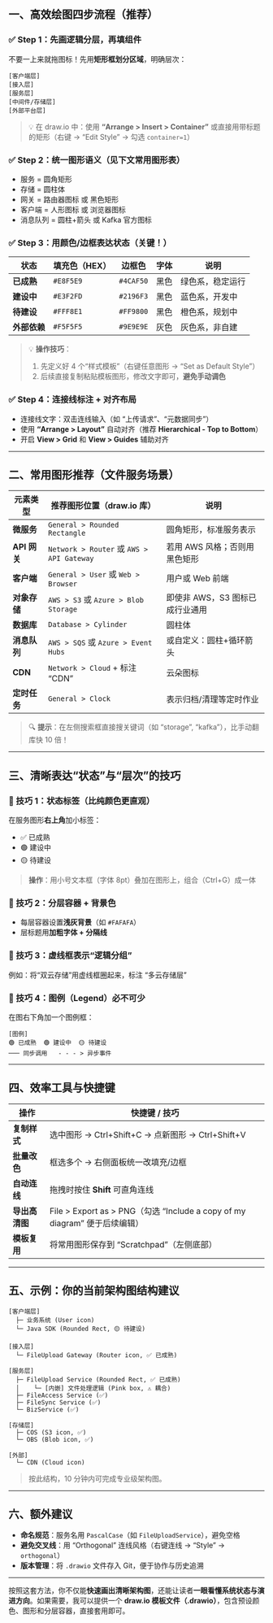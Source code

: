 
## 一、高效绘图四步流程（推荐）

### ✅ Step 1：**先画逻辑分层，再填组件**
不要一上来就拖图标！先用**矩形框划分区域**，明确层次：
```text
[客户端层]
[接入层]
[服务层]
[中间件/存储层]
[外部平台层]
```
> 💡 在 draw.io 中：使用 **“Arrange > Insert > Container”** 或直接用带标题的矩形（右键 → “Edit Style” → 勾选 `container=1`）

### ✅ Step 2：**统一图形语义（见下文常用图形表）**
- 服务 = 圆角矩形
- 存储 = 圆柱体
- 网关 = 路由器图标 或 黑色矩形
- 客户端 = 人形图标 或 浏览器图标
- 消息队列 = 圆柱+箭头 或 Kafka 官方图标

### ✅ Step 3：**用颜色/边框表达状态（关键！）**
| 状态       | 填充色（HEX） | 边框色 | 字体 | 说明 |
|------------|---------------|--------|------|------|
| **已成熟**   | `#E8F5E9`     | `#4CAF50` | 黑色 | 绿色系，稳定运行 |
| **建设中**   | `#E3F2FD`     | `#2196F3` | 黑色 | 蓝色系，开发中 |
| **待建设**   | `#FFF8E1`     | `#FF9800` | 黑色 | 橙色系，规划中 |
| **外部依赖** | `#F5F5F5`     | `#9E9E9E` | 灰色 | 灰色系，非自建 |

> 💡 **操作技巧**：
> 1. 先定义好 4 个“样式模板”（右键任意图形 → “Set as Default Style”）
> 2. 后续直接复制粘贴模板图形，修改文字即可，**避免手动调色**

### ✅ Step 4：**连接线标注 + 对齐布局**
- 连接线文字：双击连线输入（如 “上传请求”、“元数据同步”）
- 使用 **“Arrange > Layout”** 自动对齐（推荐 **Hierarchical - Top to Bottom**）
- 开启 **View > Grid** 和 **View > Guides** 辅助对齐

---

## 二、常用图形推荐（文件服务场景）

| 元素类型       | 推荐图形位置（draw.io 库） | 说明 |
|----------------|---------------------------|------|
| **微服务**      | `General > Rounded Rectangle` | 圆角矩形，标准服务表示 |
| **API 网关**    | `Network > Router` 或 `AWS > API Gateway` | 若用 AWS 风格；否则用黑色矩形 |
| **客户端**      | `General > User` 或 `Web > Browser` | 用户或 Web 前端 |
| **对象存储**    | `AWS > S3` 或 `Azure > Blob Storage` | 即使非 AWS，S3 图标已成行业通用 |
| **数据库**      | `Database > Cylinder` | 圆柱体 |
| **消息队列**    | `AWS > SQS` 或 `Azure > Event Hubs` | 或自定义：圆柱+循环箭头 |
| **CDN**         | `Network > Cloud` + 标注 “CDN” | 云朵图标 |
| **定时任务**    | `General > Clock` | 表示归档/清理等定时作业 |

> 🔍 **提示**：在左侧搜索框直接搜关键词（如 “storage”, “kafka”），比手动翻库快 10 倍！

---

## 三、清晰表达“状态”与“层次”的技巧

### 🎯 技巧 1：**状态标签（比纯颜色更直观）**
在服务图形**右上角**加小标签：
- ✅ 已成熟
- 🟢 建设中
- 🟡 待建设

> **操作**：用小号文本框（字体 8pt）叠加在图形上，组合（Ctrl+G）成一体

### 🎯 技巧 2：**分层容器 + 背景色**
- 每层容器设置**浅灰背景**（如 `#FAFAFA`）
- 层标题用**加粗字体 + 分隔线**

### 🎯 技巧 3：**虚线框表示“逻辑分组”**
例如：将“双云存储”用虚线框圈起来，标注 “多云存储层”

### 🎯 技巧 4：**图例（Legend）必不可少**
在图右下角加一个图例框：
```text
[图例]
🟢 已成熟  🟢 建设中  🟡 待建设
─── 同步调用   - - - > 异步事件
```

---

## 四、效率工具与快捷键

| 操作 | 快捷键 / 技巧 |
|------|--------------|
| **复制样式** | 选中图形 → Ctrl+Shift+C → 点新图形 → Ctrl+Shift+V |
| **批量改色** | 框选多个 → 右侧面板统一改填充/边框 |
| **自动连线** | 拖拽时按住 **Shift** 可直角连线 |
| **导出高清图** | File > Export as > PNG（勾选 “Include a copy of my diagram” 便于后续编辑） |
| **模板复用** | 将常用图形保存到 “Scratchpad”（左侧底部） |

---

## 五、示例：你的当前架构图结构建议

```text
[客户端层]
  ├─ 业务系统 (User icon)
  └─ Java SDK (Rounded Rect, 🟡 待建设)

[接入层]
  └─ FileUpload Gateway (Router icon, ✅ 已成熟)

[服务层]
  ├─ FileUpload Service (Rounded Rect, ✅ 已成熟)
  │    └─ [内嵌] 文件处理逻辑 (Pink box, ⚠️ 耦合)
  ├─ FileAccess Service (✅)
  ├─ FileSync Service (✅)
  └─ BizService (✅)

[存储层]
  ├─ COS (S3 icon, ✅)
  └─ OBS (Blob icon, ✅)

[外部]
  └─ CDN (Cloud icon)
```

> 按此结构，10 分钟内可完成专业级架构图。

---

## 六、额外建议

- **命名规范**：服务名用 `PascalCase`（如 `FileUploadService`），避免空格
- **避免交叉线**：用 “Orthogonal” 连线风格（右键连线 → “Style” → `orthogonal`）
- **版本管理**：将 `.drawio` 文件存入 Git，便于协作与历史追溯

---

按照这套方法，你不仅能**快速画出清晰架构图**，还能让读者**一眼看懂系统状态与演进方向**。如果需要，我可以提供一个 **draw.io 模板文件（.drawio）**，包含预设颜色、图形和分层容器，直接套用即可。